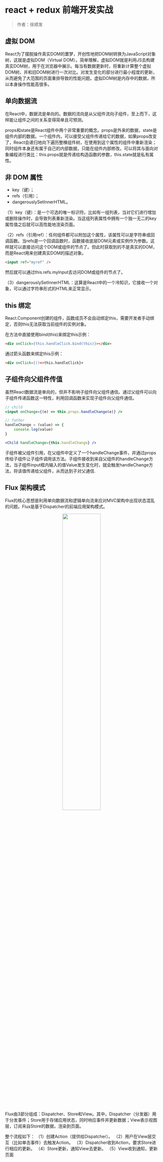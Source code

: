 # react + redux 前端开发实战

> 作者：徐顺发

## 虚拟 DOM

React为了摆脱操作真实DOM的噩梦，开创性地把DOM树转换为JavaScript对象树，这就是虚拟DOM（Virtual DOM）。简单理解，虚拟DOM就是利用JS去构建真实DOM树，用于在浏览器中展示。每当有数据更新时，将重新计算整个虚拟DOM树，并和旧DOM树进行一次对比。对发生变化的部分进行最小程度的更新，从而避免了大范围的页面重排导致的性能问题。虚拟DOM树是内存中的数据，所以本身操作性能高很多。

## 单向数据流

在React中，数据流是单向的。数据的流向是从父组件流向子组件，至上而下，这样能让组件之间的关系变得简单且可预测。

props和state是React组件中两个非常重要的概念。props是外来的数据，state是组件内部的数据。一个组件内，可以接受父组件传递给它的数据，如果props改变了，React会递归地向下遍历整棵组件树，在使用到这个属性的组件中重新渲染；同时组件本身还有属于自己的内部数据，只能在组件内部修改。可以将其与面向对象编程进行类比：this.props就是传递给构造函数的参数，this.state就是私有属性。

## 非 DOM 属性

- key（键）；
- refs（引用）； 
- dangerouslySetInnerHTML。

（1）key（键）：是一个可选的唯一标识符。比如有一组列表，当对它们进行增加或删除操作时，会导致列表重新渲染。当这组列表属性中拥有一个独一无二的key属性值之后就可以高性能地渲染页面。

（2）refs（引用ref）：任何组件都可以附加这个属性，该属性可以是字符串或回调函数。当refs是一个回调函数时，函数接收底层DOM元素或实例作为参数。这样就可以直接访问这个DOM或组件的节点了。但此时获取到的不是真实的DOM，而是React用来创建真实DOM的描述对象。
```html
<input ref="myref" />
```
然后就可以通过this.refs.myInput去访问DOM或组件的节点了。

（3）dangerouslySetInnerHTML：这算是React中的一个冷知识，它接收一个对象，可以通过字符串形式的HTML来正常显示。

## this 绑定

React.Component创建的组件，函数成员不会自动绑定this，需要开发者手动绑定，否则this无法获取当前组件的实例对象。

在方法中直接使用bind(this)来绑定this示例：
```html
<div onClick={this.handleClick.bind(this)}></div>
```

通过箭头函数来绑定this示例：
```html
<div onClick={()=>this.handleClick}>
```

## 子组件向父组件传值

虽然React数据流是单向的，但并不影响子组件向父组件通信。通过父组件可以向子组件传递函数这一特性，利用回调函数来实现子组件向父组件通信。

```jsx
// child
<input onChange={(e) => this.props.handleChange(e)} />

// father
handleChange = (value) => {
    console.log(value)
}

<Child handleChange={this.handleChange} />
```

子组件被父组件引用，在父组件中定义了一个handleChange事件，并通过props传给子组件让子组件调用该方法。子组件接收到来自父组件的handleChange方法，当子组件input框内输入的值Value发生变化时，就会触发handleChange方法，将该值传递给父组件，从而达到子对父通信.

## Flux 架构模式

Flux的核心思想是利用单向数据流和逻辑单向流来应对MVC架构中出现状态混乱的问题。Flux是基于Dispatcher的前端应用架构模式。

<div align="center">
    <img src="../zzzimg/react/flux.png" width="50%" />
</div>

Flux由3部分组成：Dispatcher、Store和View。其中，Dispatcher（分发器）用于分发事件；Store用于存储应用状态，同时响应事件并更新数据；View表示视图层，订阅来自Store的数据，渲染到页面。

整个流程如下：
（1）创建Action（提供给Dispatcher）。
（2）用户在View层交互（比如单击事件）去触发Action。
（3）Dispatcher收到Action，要求Store进行相应的更新。
（4）Store更新，通知View去更新。
（5）View收到通知，更新页面
